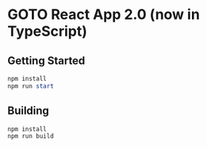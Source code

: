 # GOTO React App 2.0 (now in TypeScript)

## Getting Started

```powershell
npm install
npm run start
```

## Building

```powershell
npm install
npm run build
```

